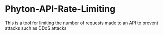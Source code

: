 # Phyton-API-Rate-Limiting
This is a tool for limiting the number of requests made to an API to prevent attacks such as DDoS attacks
